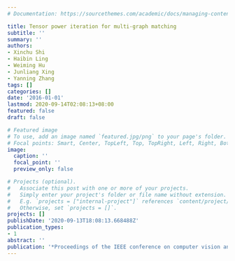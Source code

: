 ```yaml
---
# Documentation: https://sourcethemes.com/academic/docs/managing-content/

title: Tensor power iteration for multi-graph matching
subtitle: ''
summary: ''
authors:
- Xinchu Shi
- Haibin Ling
- Weiming Hu
- Junliang Xing
- Yanning Zhang
tags: []
categories: []
date: '2016-01-01'
lastmod: 2020-09-14T02:08:13+08:00
featured: false
draft: false

# Featured image
# To use, add an image named `featured.jpg/png` to your page's folder.
# Focal points: Smart, Center, TopLeft, Top, TopRight, Left, Right, BottomLeft, Bottom, BottomRight.
image:
  caption: ''
  focal_point: ''
  preview_only: false

# Projects (optional).
#   Associate this post with one or more of your projects.
#   Simply enter your project's folder or file name without extension.
#   E.g. `projects = ["internal-project"]` references `content/project/deep-learning/index.md`.
#   Otherwise, set `projects = []`.
projects: []
publishDate: '2020-09-13T18:08:13.668488Z'
publication_types:
- 1
abstract: ''
publication: '*Proceedings of the IEEE conference on computer vision and pattern recognition*'
---
```

